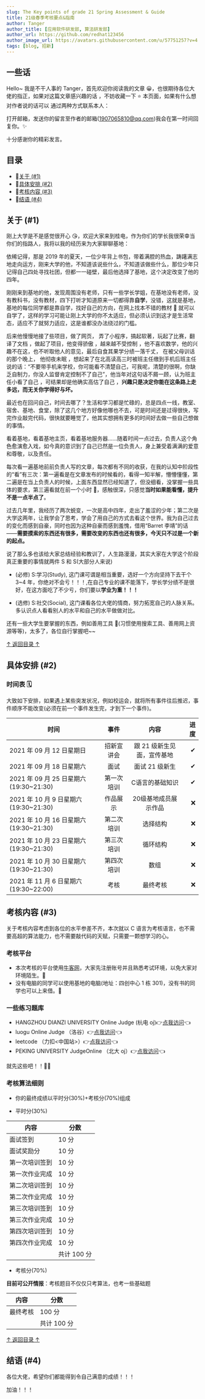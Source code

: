 ```yaml
---
slug: The Key points of grade 21 Spring Assessment & Guide
title: 21级春季考核要点&指南
author: Tanger
author_title: [应用软件研发部, 算法研发部]
author_url: https://github.com/redhat123456
author_image_url: https://avatars.githubusercontent.com/u/57751257?v=4
tags: [blog, 招新]
---
```


## 一些话

Hello~ 我是不干人事的 Tanger，首先欢迎你阅读我的文章
😀，也很期待各位大佬的指正，如果对这篇文章感兴趣的话
，不妨收藏一下 ⭐ 本页面，如果有什么想对作者说的话可以
通过两种方式联系本人：

打开邮箱，发送你的留言至作者的邮箱(1907065810@qq.com)我会在第一时间回复你。✨

十分感谢你的精彩发言。

## <span id="0">目录</span>

- 🍕[关于 (#1)](#1)
- 🌭[具体安排 (#2)](#2)
- 🍔[考核内容 (#3)](#3)
- 🍿[结语 (#4)](#4)

## <span id="1">关于 (#1)</span>

刚上大学是不是感觉很开心 😘，欢迎大家来到桂电，作为你们的学长我很荣幸当你们的指路人，我将以我的经历来为大家聊聊基地：

依稀记得，那是 2019 年的夏天，一位少年背上书包，带着满腔的热血，踌躇满志地走向运方，刚来大学的他，不知道该说些什么，不知道该做些什么，那位少年只记得自己四处寻找社团，但都一一碰壁，最后他选择了基地，这个决定改变了他的四年。

刚刚来到基地的他，发现周围没有老师，只有一些学长学姐，在基地没有老师，没有教科书，没有教材，四下打听才知道原来一切都得靠**自学**，没错，这就是基地，基地的每位同学都是靠自学，找好自己的方向，在网上找本不错的教材 📕 就可以自学了，这样的学习可能让刚上大学的你不太适应，但必须认识到这才是生活常态，适应不了就努力适应，这是谁都没办法绕过的门槛。

后来他慢慢地接了些项目，做了网页， 弄了小程序，搞起软著，玩起了比赛，翻译了文档 ，做起了项目，他变得骄傲 ，越来越不受控制 ，他不喜欢数学，他的兴趣不在这，也不听取他人的意见，最后自食其果学分绩一落千丈， 在被父母训话的那个晚上， 他彻夜未眠 ，想起来了在北高读高三时被班主任缴到手机后班主任说的话：“不要带手机来学校，你可能看不清楚自己，可我呢，清楚的很啊，你缺乏自制力，你没人监督肯定控制不了自己”，他当年对这句话不屑一顾，认为班主任小看了自己 ，可结果却是他确实高估了自己 ，**兴趣只是决定你能在这条路上走多远，而无关你学得好与坏。**

最近也在回问自己，时间去哪了？生活和学习都是忙碌的，总是四点一线，教室、宿舍、基地、食堂，除了这几个地方好像他哪也不去，可是时间还是过得很快，写完作业敲完代码，很快就要睡觉了，他其实想拥有更多的时间好去做一些自己想做的事情。

看着基地，看着基地主页，看着基地服务器......随着时间一点过去，负责人这个角色愈演愈入戏，如今真的意识到了自己已然是一位负责人，身上兼受着满满的爱意和尊敬，以及责任。

每次看一遍基地前前负责人写的文章，每次都有不同的收获，在我的认知中阶段性的“看”有三次：第一遍看是在文章发布的时候看的，看得一知半解，懵懵懂懂，第二遍是在当上负责人的时候，上面东西显然已经知道了，但没细看，没掌握一些具体的要求，第三遍看就在前一个小时 🤔，感触很深，只感觉**当时如果能看懂，提升不是一点半点了**。

过去几年里，我经历了两次蜕变，一次是高中四年，走出了羞涩的少年；第二次是大学这两年，让我学会了思考，学会了用自己的方式去看这个世界。我为自己过去的变化而感到自豪，同时也因为这种自豪而感到羞愧，借用“Barret 李靖”的话——**需要摸索的东西还有很多，需要改变的东西也还有很多，今天只不过是一个新的起点。**

说了那么多也该给大家总结经验和教训了，人生路漫漫，其实大家在大学这个阶段真正重要的事情就两件 S 和 S(大部分人来说)

- (必修) S:学习(Study), 这门课可谓是相当重要，选好一个方向坚持下去干个 3~4 年，你绝对不会亏！！！,在自己专业的课不能落下，学长学分绩不是很好，在这方面吃了不少亏，你们要以**学业为重！！！**

- (选修) S:社交(Social), 这门课看各位大佬的情商，努力拓宽自己的人脉关系。 多认识点人看看别人的水平和自己的水平做做对比。

还有一些大学生要掌握的东西，例如善用工具 🔨(习惯使用搜索工具、善用网上资源等等)，太多了，各位自行掌握吧~~

<!-- truncate -->

[↑ 返回目录 ↑](#0)

## <span id="2">具体安排 (#2)</span>

### 时间表 🗓

大致如下安排，如果遇上某些突发状况，例如校运会，就将所有事件往后推迟，事件顺序不能改变(必须在前一个事件发生完，才到下一个事件)。

| 时间                                    |    事件    |               内容               | 进度 |
| --------------------------------------- | :--------: | :------------------------------: | ---: |
| 2021 年 09 月 12 日星期日               | 招新宣讲会 |    跟 21 级新生见面，宣传基地    |    ✔ |
| 2021 年 09 月 18 日星期六               |    面试    |          面试 21 级新生          |   ✔ |
| 2021 年 09 月 25 日星期六 (19:30~21:30) | 第一次培训 |     C语言的基础知识     |   ✔ |
| 2021 年 10 月 9 日星期六 (19:30~21:30)  | 作品展示 |     20级基地成员展示作品     |   ❌ |
| 2021 年 10 月 16 日星期六 (19:30~21:30)  | 第二次培训 |     选择结构     |   ❌ |
| 2021 年 10 月 23 日星期六 (19:30~21:30) | 第三次培训 |     循环结构     |   ❌ |
| 2021 年 10 月 30 日星期六 (19:30~21:30) | 第四次培训 | 数组 |   ❌ |
| 2021 年 11 月 6 日星期六 (19:30~22:00) |    考核    |             最终考核             |   ❌ |

## <span id="3">考核内容 (#3)</span>

关于考核内容考虑到各位的水平参差不齐，本次就以 C 语言为考核语言，也不需要高超的算法能力，也不需要敲代码的天赋，只需要一颗想学习的心。

### 考核平台

- 本次考核的平台使用[牛客网](https://www.nowcoder.com/)，大家先注册账号并且熟悉考试环境，以免大家对环境陌生。🎉
- 没有电脑的同学可以使用基地的电脑(地址：四创中心 1 栋 301)，没有书的同学也可以上来借。🎃

### 一些练习题库

- HANGZHOU DIANZI UNIVERSITY Online Judge (杭电 oj)👉[点我访问](http://acm.hdu.edu.cn/)👈
- luogu Online Judge （洛谷）👉[点我访问](https://www.luogu.com.cn)👈
- leetcode （力扣<中国站>）👉[点我访问](https://leetcode-cn.com/)👈
- PEKING UNIVERSITY JudgeOnline （北大 oj）👉[点我访问](http://poj.org/)👈

就先这些吧！！🎈🎈

### 考核算法细则

- 你的最终成绩以平时分(30%)+考核分(70%)组成

* 平时分(30%)

| 内容           | 分数        |
| -------------- | ----------- |
| 面试签到       | 10 分       |
| 面试奖励分     | 10 分       |
| 第一次培训签到 | 10 分       |
| 第一次作业完成 | 10 分       |
| 第二次培训签到 | 10 分       |
| 第二次作业完成 | 10 分       |
| 第三次培训签到 | 10 分       |
| 第三次作业完成 | 10 分       |
| 第四次培训签到 | 10 分       |
| 第四次作业完成 | 10 分       |
|                | 共计 100 分 |

- 考核分(70%)

**目前可公开情报**：考核题目不仅仅只考算法，也考一些基础题

| 内容     | 分数        |
| -------- | ----------- |
| 最终考核 | 100 分      |
|          | 共计 100 分 |

[↑ 返回目录 ↑](#0)

## <span id="4">结语 (#4)</span>

各位大佬，希望你们都能得到令自己满意的成绩！！！

加油！！！
